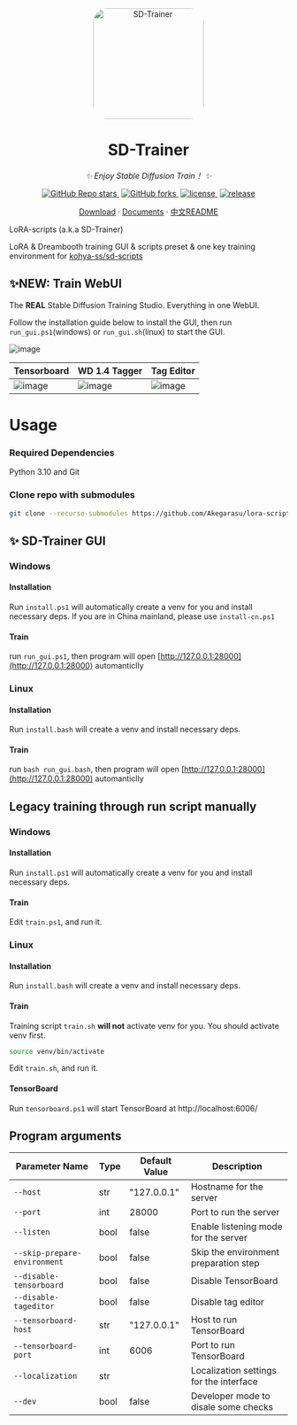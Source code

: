 <div align="center">

<img src="https://github.com/Akegarasu/lora-scripts/assets/36563862/3b177f4a-d92a-4da4-85c8-a0d163061a40" width="200" height="200" alt="SD-Trainer" style="border-radius: 25px">

# SD-Trainer

_✨ Enjoy Stable Diffusion Train！ ✨_

</div>

<p align="center">
  <a href="https://github.com/Akegarasu/lora-scripts" style="margin: 2px;">
    <img alt="GitHub Repo stars" src="https://img.shields.io/github/stars/Akegarasu/lora-scripts">
  </a>
  <a href="https://github.com/Akegarasu/lora-scripts" style="margin: 2px;">
    <img alt="GitHub forks" src="https://img.shields.io/github/forks/Akegarasu/lora-scripts">
  </a>
  <a href="https://raw.githubusercontent.com/Akegarasu/lora-scripts/master/LICENSE" style="margin: 2px;">
    <img src="https://img.shields.io/github/license/Akegarasu/lora-scripts" alt="license">
  </a>
  <a href="https://github.com/Akegarasu/lora-scripts/releases" style="margin: 2px;">
    <img src="https://img.shields.io/github/v/release/Akegarasu/lora-scripts?color=blueviolet&include_prereleases" alt="release">
  </a>
</p>

<p align="center">
  <a href="https://github.com/Akegarasu/lora-scripts/releases">Download</a>
  ·
  <a href="https://github.com/Akegarasu/lora-scripts/blob/main/README.md">Documents</a>
  ·
  <a href="https://github.com/Akegarasu/lora-scripts/blob/main/README-zh.md">中文README</a>
</p>

LoRA-scripts (a.k.a SD-Trainer)

LoRA & Dreambooth training GUI & scripts preset & one key training environment for [kohya-ss/sd-scripts](https://github.com/kohya-ss/sd-scripts.git)

## ✨NEW: Train WebUI

The **REAL** Stable Diffusion Training Studio. Everything in one WebUI.

Follow the installation guide below to install the GUI, then run `run_gui.ps1`(windows) or `run_gui.sh`(linux) to start the GUI.

![image](https://github.com/Akegarasu/lora-scripts/assets/36563862/d3fcf5ad-fb8f-4e1d-81f9-c903376c19c6)

| Tensorboard | WD 1.4 Tagger | Tag Editor |
| ------------ | ------------ | ------------ |
| ![image](https://github.com/Akegarasu/lora-scripts/assets/36563862/b2ac5c36-3edf-43a6-9719-cb00b757fc76) | ![image](https://github.com/Akegarasu/lora-scripts/assets/36563862/9504fad1-7d77-46a7-a68f-91fbbdbc7407) | ![image](https://github.com/Akegarasu/lora-scripts/assets/36563862/4597917b-caa8-4e90-b950-8b01738996f2) |


# Usage

### Required Dependencies

Python 3.10 and Git

### Clone repo with submodules

```sh
git clone --recurse-submodules https://github.com/Akegarasu/lora-scripts
```

## ✨ SD-Trainer GUI

### Windows

#### Installation

Run `install.ps1` will automatically create a venv for you and install necessary deps. 
If you are in China mainland, please use `install-cn.ps1`

#### Train

run `run_gui.ps1`, then program will open [http://127.0.0.1:28000](http://127.0.0.1:28000) automanticlly

### Linux

#### Installation

Run `install.bash` will create a venv and install necessary deps. 

#### Train

run `bash run_gui.bash`, then program will open [http://127.0.0.1:28000](http://127.0.0.1:28000) automanticlly

## Legacy training through run script manually

### Windows

#### Installation

Run `install.ps1` will automatically create a venv for you and install necessary deps.

#### Train

Edit `train.ps1`, and run it.

### Linux

#### Installation

Run `install.bash` will create a venv and install necessary deps.

#### Train

Training script `train.sh` **will not** activate venv for you. You should activate venv first.

```sh
source venv/bin/activate
```

Edit `train.sh`, and run it.

#### TensorBoard

Run `tensorboard.ps1` will start TensorBoard at http://localhost:6006/

## Program arguments

| Parameter Name                | Type  | Default Value | Description                                      |
|-------------------------------|-------|---------------|--------------------------------------------------|
| `--host`                      | str   | "127.0.0.1"   | Hostname for the server                          |
| `--port`                      | int   | 28000         | Port to run the server                           |
| `--listen`                    | bool  | false         | Enable listening mode for the server             |
| `--skip-prepare-environment`  | bool  | false         | Skip the environment preparation step            |
| `--disable-tensorboard`       | bool  | false         | Disable TensorBoard                              |
| `--disable-tageditor`         | bool  | false         | Disable tag editor                               |
| `--tensorboard-host`          | str   | "127.0.0.1"   | Host to run TensorBoard                          |
| `--tensorboard-port`          | int   | 6006          | Port to run TensorBoard                          |
| `--localization`              | str   |               | Localization settings for the interface          |
| `--dev`                       | bool  | false         | Developer mode to disale some checks             |
